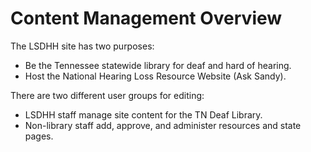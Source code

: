 # Content Management Overview

The LSDHH site has two purposes: 
- Be the Tennessee statewide library for deaf and hard of hearing. 
- Host the National Hearing Loss Resource Website (Ask Sandy). 

There are two different user groups for editing: 
- LSDHH staff manage site content for the TN Deaf Library. 
- Non-library staff add, approve, and administer resources and state pages. 

